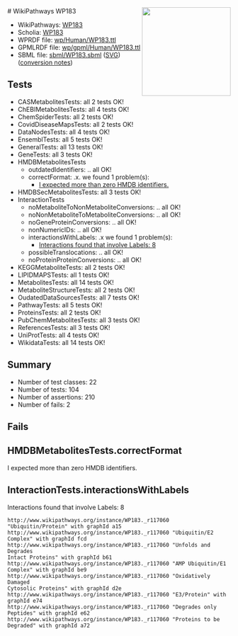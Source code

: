<img style="float: right; width: 200px" src="../logo.png" />
# WikiPathways WP183

* WikiPathways: [WP183](https://identifiers.org/wikipathways:WP183)
* Scholia: [WP183](https://scholia.toolforge.org/wikipathways/WP183)
* WPRDF file: [wp/Human/WP183.ttl](../wp/Human/WP183.ttl)
* GPMLRDF file: [wp/gpml/Human/WP183.ttl](../wp/gpml/Human/WP183.ttl)
* SBML file: [sbml/WP183.sbml](../sbml/WP183.sbml) ([SVG](../sbml/WP183.svg)) ([conversion notes](../sbml/WP183.txt))

## Tests
* CASMetabolitesTests: all 2 tests OK!
* ChEBIMetabolitesTests: all 4 tests OK!
* ChemSpiderTests: all 2 tests OK!
* CovidDiseaseMapsTests: all 2 tests OK!
* DataNodesTests: all 4 tests OK!
* EnsemblTests: all 5 tests OK!
* GeneralTests: all 13 tests OK!
* GeneTests: all 3 tests OK!
* HMDBMetabolitesTests
    * outdatedIdentifiers: .. all OK!
    * correctFormat: .x. we found 1 problem(s):
        * [I expected more than zero HMDB identifiers.](#ad154c1e)
* HMDBSecMetabolitesTests: all 3 tests OK!
* InteractionTests
    * noMetaboliteToNonMetaboliteConversions: .. all OK!
    * noNonMetaboliteToMetaboliteConversions: .. all OK!
    * noGeneProteinConversions: .. all OK!
    * nonNumericIDs: .. all OK!
    * interactionsWithLabels: .x we found 1 problem(s):
        * [Interactions found that involve Labels: 8](#630d267f)
    * possibleTranslocations: .. all OK!
    * noProteinProteinConversions: .. all OK!
* KEGGMetaboliteTests: all 2 tests OK!
* LIPIDMAPSTests: all 1 tests OK!
* MetabolitesTests: all 14 tests OK!
* MetaboliteStructureTests: all 2 tests OK!
* OudatedDataSourcesTests: all 7 tests OK!
* PathwayTests: all 5 tests OK!
* ProteinsTests: all 2 tests OK!
* PubChemMetabolitesTests: all 3 tests OK!
* ReferencesTests: all 3 tests OK!
* UniProtTests: all 4 tests OK!
* WikidataTests: all 14 tests OK!


## Summary

* Number of test classes: 22
* Number of tests: 104
* Number of assertions: 210
* Number of fails: 2

## Fails

<a name="ad154c1e" />

## HMDBMetabolitesTests.correctFormat

I expected more than zero HMDB identifiers.
<a name="630d267f" />

## InteractionTests.interactionsWithLabels

Interactions found that involve Labels: 8
```
http://www.wikipathways.org/instance/WP183._r117060 "Ubiquitin/Protein" with graphId a15
http://www.wikipathways.org/instance/WP183._r117060 "Ubiquitin/E2 Complex" with graphId fcd
http://www.wikipathways.org/instance/WP183._r117060 "Unfolds and Degrades
Intact Proteins" with graphId b61
http://www.wikipathways.org/instance/WP183._r117060 "AMP Ubiquitin/E1 Complex" with graphId be9
http://www.wikipathways.org/instance/WP183._r117060 "Oxidatively Damaged
Cytosolic Proteins" with graphId d2e
http://www.wikipathways.org/instance/WP183._r117060 "E3/Protein" with graphId e74
http://www.wikipathways.org/instance/WP183._r117060 "Degrades only Peptides" with graphId e62
http://www.wikipathways.org/instance/WP183._r117060 "Proteins to be Degraded" with graphId a72
```

